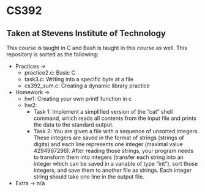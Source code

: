 # CS392
## Taken at Stevens Institute of Technology
This course is taught in C and Bash is taught in this course as well. This repository is sorted as the following:
- Practices -> 
  - practice2.c: Basic C
  - task3.c: Writing into a specific byte at a file
  - cs392_sum.c: Creating a dynamic library practice
- Homework ->
  - hw1: Creating your own printf function in c
  - hw2: 
    - Task 1: Implement a simplified version of the “cat” shell command, which reads all contents from the input file and prints the data to the standard output. 
    - Task 2: You are given a file with a sequence of unsorted integers. These integers are saved in the format of strings (strings of digits) and each line represents one integer (maximal value 4294967296). After reading those strings, your program needs to transform them into integers (transfer each string into an integer which can be saved in a variable of type “int”), sort those integers, and save them to another file as strings. Each integer string should take one line in the output file. 
- Extra -> n/a
